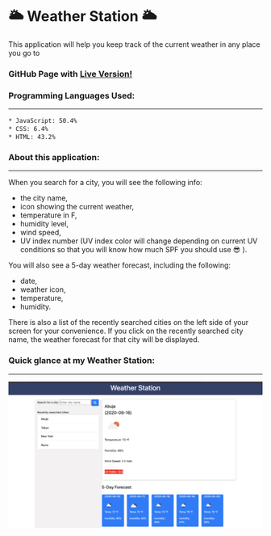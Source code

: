 # 🌥 Weather Station 🌥

This application will help you keep track of the current weather in any place you go to

### GitHub Page with [Live Version!](https://piotr72us.github.io/weatherStation/index.html)

### Programming Languages Used:
---
```
* JavaScript: 50.4%
* CSS: 6.4%
* HTML: 43.2%
```

### About this application:
---
When you search for a city, you will see the following info:
+ the city name,
+ icon showing the current weather,
+ temperature in F, 
+ humidity level, 
+ wind speed,
+ UV index number (UV index color will change depending on current UV conditions so that you will know how much SPF you should use :sunglasses: ).

You will also see a 5-day weather forecast, including the following:
+ date,
+ weather icon,
+ temperature,
+ humidity.

There is also a list of the recently searched cities on the left side of your screen for your convenience. If you click on the recently searched city name, the weather forecast for that city will be displayed.

### Quick glance at my Weather Station:
---


![screenshot](./assets/images/Screenshot.png)
